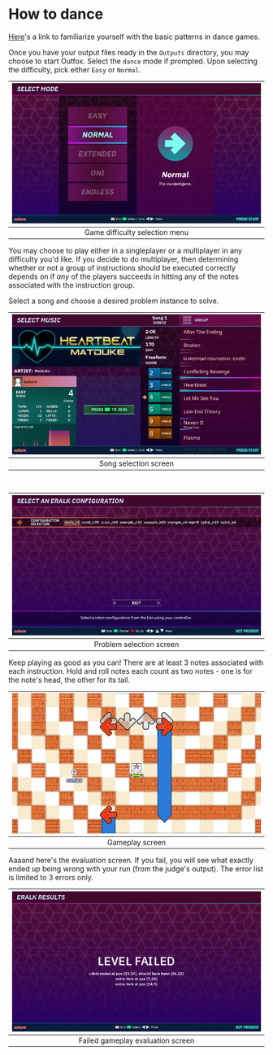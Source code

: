 # How to dance

[Here](https://ddrcommunity.com/basic-patterns-that-you-need-to-know/)'s a link to familiarize yourself with the basic patterns in dance games.

Once you have your output files ready in the `Outputs` directory, you may choose to start Outfox.
Select the `dance` mode if prompted.
Upon selecting the difficulty, pick either `Easy` or `Normal`.

| ![Game difficulty selection menu](../img/guide_mode.png) |
| :--:                                                     |
| Game difficulty selection menu                           |

You may choose to play either in a singleplayer or a multiplayer in any difficulty you'd like.
If you decide to do multiplayer, then determining whether or not a group of instructions should be executed correctly
depends on if *any* of the players succeeds in hitting any of the notes associated with the instruction group.

Select a song and choose a desired problem instance to solve.

| ![Song selection screen](../img/guide_songmenu.png) |
| :--:                                                |
| Song selection screen                               |

<br>

| ![Problem selection screen](../img/guide_problemmenu.png) |
| :--:                                                      |
| Problem selection screen                                  |

Keep playing as good as you can!
There are at least 3 notes associated with each instruction.
Hold and roll notes each count as two notes - one is for the note's head, the other for its tail.

| ![Gameplay screen](../img/guide_gameplay.png) |
| :--:                                          |
| Gameplay screen                               |

Aaaand here's the evaluation screen.
If you fail, you will see what exactly ended up being wrong with your run (from the judge's output).
The error list is limited to 3 errors only.

| ![Failed gameplay evaluation screen](../img/guide_screenfailed.png) |
| :--:                                                                |
| Failed gameplay evaluation screen                                   |
